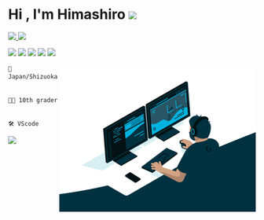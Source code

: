 <h1><b>Hi , I'm Himashiro </b><img src="https://media.giphy.com/media/hvRJCLFzcasrR4ia7z/giphy.gif" width="35"></h1>

<a href="discordapp.com/users/1028198473817935892">
    <img src="https://img.shields.io/badge/Himashiro%237777-%23555555?style=for-the-badge&logo=discord&logoColor=white&labelColor=%235865f2">
</a>
<a href="https://twitter.com/Himashiro7630">
    <img src="https://img.shields.io/badge/Himashiro-%23555555?style=for-the-badge&logo=twitter&logoColor=white&labelColor=%231da1f2">
</a>

<p>
    <img src="https://img.shields.io/badge/html5-%23E34F26?style=for-the-badge&logo=html5&logoColor=white">
    <img src="https://img.shields.io/badge/css3-%231572B6?style=for-the-badge&logo=css3&logoColor=white">
    <img src="https://img.shields.io/badge/javascript-%23323330?style=for-the-badge&logo=javascript&logoColor=%23F7DF1E">
    <img src="https://img.shields.io/badge/Python-%233776AB?style=for-the-badge&logo=python&logoColor=white">
    <img src="https://img.shields.io/badge/C++-%2300599C?style=for-the-badge&logo=cplusplus&logoColor=white">
</p>
<img src="1AD23A2F-F8E0-41DC-B42A-3012B89D31FB.gif" width="400px" align="right">
<pre><code>🗾 Japan/Shizuoka
<br>
🧑‍🎓 10th grader
<br>
🛠️ VScode</code></pre>
<a href="https://github.com/anuraghazra/github-readme-stats">
  <img width="45%" src="https://github-readme-stats.vercel.app/api?username=himashiro7630&count_private=true&show_icons=true&theme=tokyonight" />
</a>
